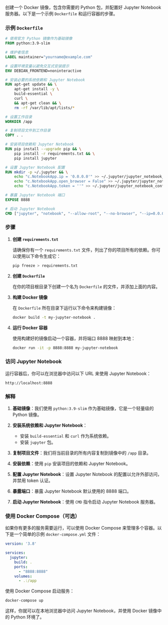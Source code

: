 创建一个 Docker 镜像，包含你需要的 Python 包，并配置好 Jupyter Notebook 服务器。以下是一个示例 `Dockerfile` 和运行容器的步骤。

### 示例 `Dockerfile`

```Dockerfile
# 使用官方 Python 镜像作为基础镜像
FROM python:3.9-slim

# 维护者信息
LABEL maintainer="yourname@example.com"

# 设置环境变量以避免交互式安装提示
ENV DEBIAN_FRONTEND=noninteractive

# 安装必要的系统依赖和 Jupyter Notebook
RUN apt-get update && \
    apt-get install -y \
    build-essential \
    curl \
    && apt-get clean && \
    rm -rf /var/lib/apt/lists/*

# 设置工作目录
WORKDIR /app

# 复制项目文件到工作目录
COPY . .

# 安装项目依赖和 Jupyter Notebook
RUN pip install --upgrade pip && \
    pip install -r requirements.txt && \
    pip install jupyter

# 设置 Jupyter Notebook 配置
RUN mkdir -p ~/.jupyter && \
    echo "c.NotebookApp.ip = '0.0.0.0'" >> ~/.jupyter/jupyter_notebook_config.py && \
    echo "c.NotebookApp.open_browser = False" >> ~/.jupyter/jupyter_notebook_config.py && \
    echo "c.NotebookApp.token = ''" >> ~/.jupyter/jupyter_notebook_config.py

# 暴露 Jupyter Notebook 端口
EXPOSE 8888

# 启动 Jupyter Notebook
CMD ["jupyter", "notebook", "--allow-root", "--no-browser", "--ip=0.0.0.0", "--port=8888"]
```

### 步骤

1. **创建 `requirements.txt`**

   请确保你有一个 `requirements.txt` 文件，列出了你的项目所有的依赖。你可以使用以下命令生成它：

   ```sh
   pip freeze > requirements.txt
   ```

2. **创建 `Dockerfile`**

   在你的项目根目录下创建一个名为 `Dockerfile` 的文件，并添加上面的内容。

3. **构建 Docker 镜像**

   在 `Dockerfile` 所在目录下运行以下命令来构建镜像：

   ```sh
   docker build -t my-jupyter-notebook .
   ```

4. **运行 Docker 容器**

   使用构建好的镜像启动一个容器，并将端口 8888 映射到本地：

   ```sh
   docker run -it -p 8888:8888 my-jupyter-notebook
   ```

### 访问 Jupyter Notebook

运行容器后，你可以在浏览器中访问以下 URL 来使用 Jupyter Notebook：

```
http://localhost:8888
```

### 解释

1. **基础镜像**：我们使用 `python:3.9-slim` 作为基础镜像，它是一个轻量级的 Python 镜像。

2. **安装系统依赖和 Jupyter Notebook**：
   - 安装 `build-essential` 和 `curl` 作为系统依赖。
   - 安装 `jupyter` 包。

3. **复制项目文件**：我们将当前目录的所有内容复制到镜像中的 `/app` 目录。

4. **安装依赖**：使用 `pip` 安装项目的依赖和 Jupyter Notebook。

5. **配置 Jupyter Notebook**：设置 Jupyter Notebook 的配置以允许外部访问，并禁用 token 认证。

6. **暴露端口**：暴露 Jupyter Notebook 默认使用的 8888 端口。

7. **启动 Jupyter Notebook**：使用 `CMD` 指令启动 Jupyter Notebook 服务器。

### 使用 Docker Compose（可选）

如果你有更多的服务需要运行，可以使用 Docker Compose 来管理多个容器。以下是一个简单的示例 `docker-compose.yml` 文件：

```yaml
version: '3.8'

services:
  jupyter:
    build: .
    ports:
      - "8888:8888"
    volumes:
      - .:/app
```

使用 Docker Compose 启动服务：

```sh
docker-compose up
```

这样，你就可以在本地浏览器中访问 Jupyter Notebook，并使用 Docker 镜像中的 Python 环境了。